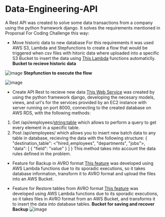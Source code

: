 # Data-Engineering-API

A Rest API was created to solve some data transactions from a company using the python framework django. It solves the requirements mentioned in Proporsal For Coding Challenge this way:

* Move historic data to new database
For this requirements it was used AWS S3, Lambda and Stepfunctions to create a flow that would be triggered when csv files with hitoric data where uploaded into a specific S3 Bucket to insert the data using [This Lambda](https://github.com/eafit-201710143010/Data-Engineering-API/tree/main/Lambda_Tranfer_Package) functions automaticlly.
**Bucket to recieve historic data**

![image](https://user-images.githubusercontent.com/30332010/190576367-832b0e19-15a5-4a7c-96cb-f7ef3ef1871d.png)
**Stepfunction to execute the flow**

![image](https://user-images.githubusercontent.com/30332010/190576580-240ec41c-e692-4e3f-afd7-facd3bf37f7c.png)

* Create API Rest to recieve new data
[This Web Service](https://github.com/eafit-201710143010/Data-Engineering-API/tree/main/Data_Tranfer_API) was created by using the python framework django, developing the necesary models, views, and url's for the services provided by an EC2 instance with server running on port 8000, connecting to the created database on AWS RDS, with the following methods:
1. Get /api/employees/<string:table> which allows to perform a query to get every element in a specific table.
2. Post /api/employees/ which allows you to insert new batch data to any table in database, recieving the data with the following structure:
{
  "destination_table": <"hired_employees", "departments", "jobs">,
  "data": \[
    {
      "field": "value"
    }
  \]
}
This method takes into account the data rules defined in the problem.

* Feature for Backup in AVRO format
[This feature](https://github.com/eafit-201710143010/Data-Engineering-API/tree/main/Lambda_Backup_Package) was developed using AWS Lambda functions due to its sporadic executions, so it takes database information, transform it to AVRO format and upload the files into an AWS Bucket.

* Feature for Restore tables from AVRO format
[This feature](https://github.com/eafit-201710143010/Data-Engineering-API/tree/main/Lambda_Restore_Package) was developed using AWS Lambda functions due to its sporadic executions, so it takes files in AVRO format from an AWS Bucket, and transforms it to insert the data into database tables.
**Bucket for saving and recover Backup**
![image](https://user-images.githubusercontent.com/30332010/190580079-f7f24ce7-113d-4dd9-99e6-cb49cea14591.png)
